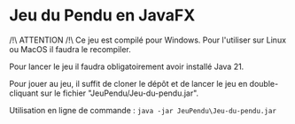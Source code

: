 # Jeu du Pendu en JavaFX
/!\ ATTENTION /!\ Ce jeu est compilé pour Windows. Pour l'utiliser sur Linux ou MacOS il faudra le recompiler.

Pour lancer le jeu il faudra obligatoirement avoir installé Java 21.

Pour jouer au jeu, il suffit de cloner le dépôt et de lancer le jeu en double-cliquant sur le fichier "JeuPendu/Jeu-du-pendu.jar".

Utilisation en ligne de commande :
`java -jar JeuPendu\Jeu-du-pendu.jar`
